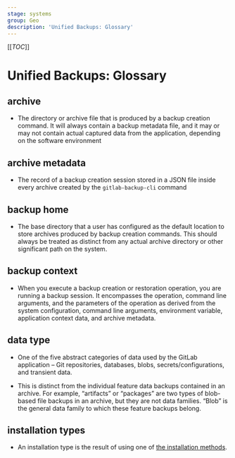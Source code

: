 ```yaml
---
stage: systems
group: Geo
description: 'Unified Backups: Glossary'
---
```

[[_TOC_]]

# Unified Backups: Glossary

## archive

- The directory or archive file that is produced by a backup creation command. It will always contain a backup metadata file, and it may or may not contain actual captured data from the application, depending on the software environment

## archive metadata

- The record of a backup creation session stored in a JSON file inside every archive created by the `gitlab-backup-cli` command

## backup home

- The base directory that a user has configured as the default location to store archives produced by backup creation commands. This should always be treated as distinct from any actual archive directory or other significant path on the system.

## backup context

- When you execute a backup creation or restoration operation, you are running a backup session. It encompasses the operation, command line arguments, and the parameters of the operation as derived from the system configuration, command line arguments, environment variable, application context data, and archive metadata.

## data type

- One of the five abstract categories of data used by the GitLab application – Git repositories, databases, blobs, secrets/configurations, and transient data.

- This is distinct from the individual feature data backups contained in an archive. For example, “artifacts” or “packages” are two types of blob-based file backups in an archive, but they are not data families. “Blob” is the general data family to which these feature backups belong.

## installation types

- An installation type is the result of using one of [the installation methods](../../../install/install_methods.md).
